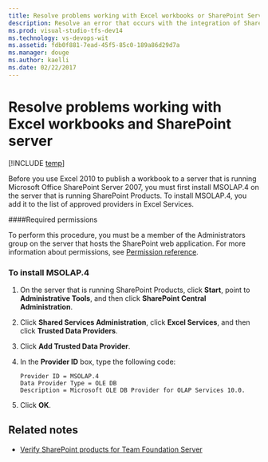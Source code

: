 ```yaml
---
title: Resolve problems working with Excel workbooks or SharePoint Server | TFS
description: Resolve an error that occurs with the integration of SharePoint, TFS, and Excel workbooks 
ms.prod: visual-studio-tfs-dev14
ms.technology: vs-devops-wit
ms.assetid: fdb0f881-7ead-45f5-85c0-189a86d29d7a
ms.manager: douge
ms.author: kaelli
ms.date: 02/22/2017  
---
```

# Resolve problems working with Excel workbooks and SharePoint server

[!INCLUDE [temp](../../_shared/version-vsts-tfs-all-versions.md)]

Before you use Excel 2010 to publish a workbook to a server that is running Microsoft Office SharePoint Server 2007, you must first install MSOLAP.4 on the server that is running SharePoint Products. To install MSOLAP.4, you add it to the list of approved providers in Excel Services.  
  
####Required permissions  
  
To perform this procedure, you must be a member of the Administrators group on the server that hosts the SharePoint web application. For more information about permissions, see [Permission reference](../../../security/permissions.md).  
  
### To install MSOLAP.4  
  
1.  On the server that is running SharePoint Products, click **Start**, point to **Administrative Tools**, and then click **SharePoint Central Administration**.  
  
2.  Click **Shared Services Administration**, click **Excel Services**, and then click **Trusted Data Providers**.  
  
3.  Click **Add Trusted Data Provider**.  
  
4.  In the **Provider ID** box, type the following code:  
  
    ```  
    Provider ID = MSOLAP.4  
    Data Provider Type = OLE DB  
    Description = Microsoft OLE DB Provider for OLAP Services 10.0.  
    ```  
  
5.  Click **OK**.  
  
## Related notes
 
- [Verify SharePoint products for Team Foundation Server](../../../tfs-server/install/sharepoint/verify-sharepoint.md)